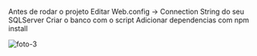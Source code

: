 Antes de rodar o projeto
Editar Web.config -> Connection String do seu SQLServer
Criar o banco com o script
Adicionar dependencias com npm install

![foto-3](https://user-images.githubusercontent.com/34803141/58590845-6757cf00-823b-11e9-9386-b443aa780725.png)
